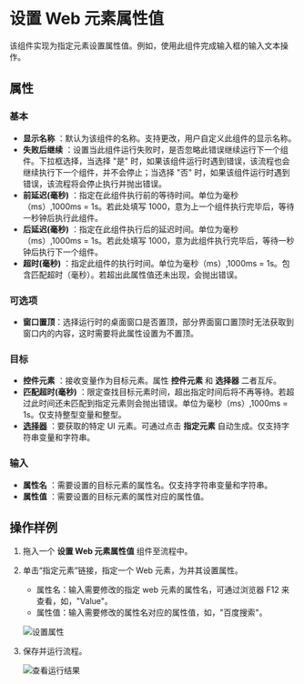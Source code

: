 # 设置 Web 元素属性值

该组件实现为指定元素设置属性值。例如，使用此组件完成输入框的输入文本操作。

## 属性

### 基本

- **显示名称** ：默认为该组件的名称。支持更改，用户自定义此组件的显示名称。
- **失败后继续** ：设置当此组件运行失败时，是否忽略此错误继续运行下一个组件。下拉框选择，当选择 "是" 时，如果该组件运行时遇到错误，该流程也会继续执行下一个组件，并不会停止；当选择 "否" 时，如果该组件运行时遇到错误，该流程将会停止执行并抛出错误。
- **前延迟(毫秒)** ：指定在此组件执行前的等待时间。单位为毫秒（ms）,1000ms = 1s。若此处填写 1000，意为上一个组件执行完毕后，等待一秒钟后执行此组件。
- **后延迟(毫秒)** ：指定在此组件执行后的延迟时间。单位为毫秒（ms）,1000ms = 1s。若此处填写 1000，意为此组件执行完毕后，等待一秒钟后执行下一个组件。
- **超时(毫秒)** ：指定此组件的执行时间。单位为毫秒（ms）,1000ms = 1s。包含匹配超时（毫秒）。若超出此属性值还未出现，会抛出错误。

### 可选项

- **窗口置顶**：选择运行时的桌面窗口是否置顶，部分界面窗口置顶时无法获取到窗口内的内容，这时需要将此属性设置为不置顶。

### 目标

- **控件元素** ：接收变量作为目标元素。属性 **控件元素** 和 **选择器** 二者互斥。
- **匹配超时(毫秒)** ：限定查找目标元素时间，超出指定时间后将不再等待。若超过此时间还未匹配到指定元素则会抛出错误。单位为毫秒（ms）,1000ms = 1s。仅支持整型变量和整型。
- **[选择器](../Appendix/Selector.md?_v=v2020.4)** ：要获取的特定 UI 元素。可通过点击 **指定元素** 自动生成。仅支持字符串变量和字符串。

### 输入

- **属性名** ：需要设置的目标元素的属性名。仅支持字符串变量和字符串。
- **属性值** ：需要设置的目标元素的属性对应的属性值。

## 操作样例

1. 拖入一个 **设置 Web 元素属性值** 组件至流程中。
2. 单击“指定元素”链接，指定一个 Web 元素，为并其设置属性。

    - 属性名：输入需要修改的指定 web 元素的属性名，可通过浏览器 F12 来查看，如，"Value"。
    - 属性值：输入需要修改的属性名对应的属性值，如，"百度搜索"。

    ![设置属性](https://docimages.blob.core.chinacloudapi.cn/images/Activities/setwebelement20210225.png)

3. 保存并运行流程。

    ![查看运行结果](https://docimages.blob.core.chinacloudapi.cn/images/Activities/setwebelementresult20210225.png)
